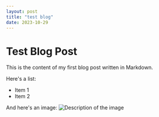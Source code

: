 ```yaml
---
layout: post
title: "test blog"
date: 2023-10-29
---
```


# Test Blog Post

This is the content of my first blog post written in Markdown.

Here's a list:
- Item 1
- Item 2

And here's an image:
![Description of the image](/assets/images/my-image.jpg)
